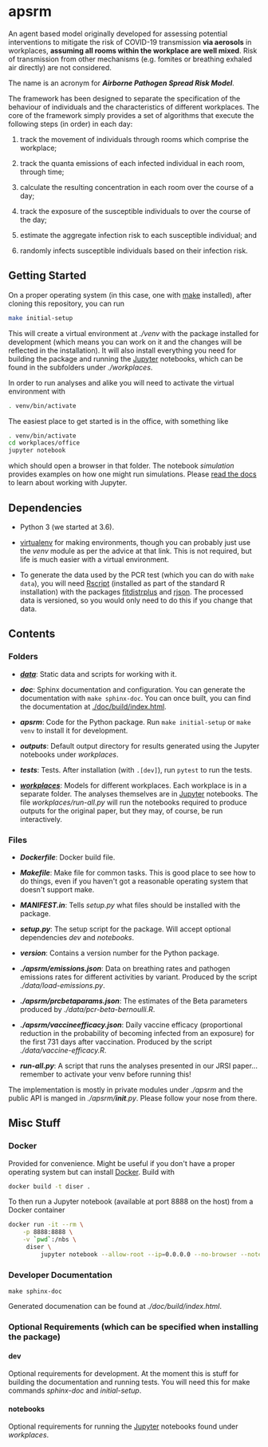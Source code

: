 # apsrm

An agent based model originally developed for assessing potential interventions to mitigate the risk
of COVID-19 transmission **via aerosols** in workplaces, **assuming all rooms within the workplace
are well mixed**. Risk of transmission from other mechanisms (e.g. fomites or breathing exhaled air
directly) are not considered.

The name is an acronym for ***Airborne Pathogen Spread Risk Model***.

The framework has been designed to separate the specification of the behaviour of individuals and
the characteristics of different workplaces. The core of the framework simply provides a set of
algorithms that execute the following steps (in order) in each day:

1. track the movement of individuals through rooms which comprise the workplace;

1. track the quanta emissions of each infected individual in each room, through time;

1. calculate the resulting concentration in each room over the course of a day;

1. track the exposure of the susceptible individuals to over the course of the day;

1. estimate the aggregate infection risk to each susceptible individual; and

1. randomly infects susceptible individuals based on their infection risk.




## Getting Started

On a proper operating system (in this case, one with [make](https://www.gnu.org/software/make/)
installed), after cloning this repository, you can run

```bash
make initial-setup
```

This will create a virtual environment at *./venv* with the package installed for development (which
means you can work on it and the changes will be reflected in the installation). It will also
install everything you need for building the package and running the [Jupyter](https://jupyter.org/)
notebooks, which can be found in the subfolders under *./workplaces*.

In order to run analyses and alike you will need to activate the virtual environment with

```bash
. venv/bin/activate
```

The easiest place to get started is in the office, with something like

```bash
. venv/bin/activate
cd workplaces/office
jupyter notebook
```

which should open a browser in that folder. The notebook *simulation* provides examples on how one
might run simulations. Please [read the docs](https://jupyter-notebook.readthedocs.io/en/stable/) to
learn about working with Jupyter.




## Dependencies

- Python 3 (we started at 3.6).

- [virtualenv](https://virtualenv.pypa.io/en/latest/) for making environments, though you can
  probably just use the *venv* module as per the advice at that link. This is not required, but life
  is much easier with a virtual environment.

- To generate the data used by the PCR test (which you can do with `make data`), you will need
  [Rscript](https://www.rdocumentation.org/packages/utils/versions/3.6.2/topics/Rscript) (installed
  as part of the standard R installation) with the packages
  [fitdistrplus](https://cran.r-project.org/package=fitdistrplus) and
  [rjson](https://CRAN.R-project.org/package=rjson). The processed data is versioned, so you would
  only need to do this if you change that data.




## Contents



### Folders

- ***[data](./data/README.md)***: Static data and scripts for working with it.

- ***doc***: Sphinx documentation and configuration. You can generate the documentation with `make
  sphinx-doc`. You can once built, you can find the documentation at
  [./doc/build/index.html](./doc/build/index.html).

- ***apsrm***: Code for the Python package. Run `make initial-setup` or `make venv` to install it
  for development.

- ***outputs***: Default output directory for results generated using the Jupyter notebooks under
  *workplaces*.

- ***tests***: Tests. After installation (with `.[dev]`), run `pytest` to run the tests.

- ***[workplaces](./workplaces/README.md)***: Models for different workplaces. Each workplace is in
  a separate folder. The analyses themselves are in [Jupyter](https://jupyter.org) notebooks. The
  file *workplaces/run-all.py* will run the notebooks required to produce outputs for the original
  paper, but they may, of course, be run interactively.



### Files

- ***Dockerfile***: Docker build file.

- ***Makefile***: Make file for common tasks. This is good place to see how to do things, even if
  you haven't got a reasonable operating system that doesn't support make.

- ***MANIFEST.in***: Tells *setup.py* what files should be installed with the package.

- ***setup.py***: The setup script for the package. Will accept optional dependencies
  *dev* and *notebooks*.

- ***version***: Contains a version number for the Python package.

- ***./apsrm/emissions.json***: Data on breathing rates and pathogen emissions rates for
  different activities by variant. Produced by the script *./data/load-emissions.py*.

- ***./apsrm/prcbetaparams.json***: The estimates of the Beta parameters produced by
  *./data/pcr-beta-bernoulli.R*.

- ***./apsrm/vaccineefficacy.json***: Daily vaccine efficacy (proportional reduction in the
  probability of becoming infected from an exposure) for the first 731 days after vaccination.
  Produced by the script *./data/vaccine-efficacy.R*.

- ***run-all.py***: A script that runs the analyses presented in our JRSI paper... remember to
  activate your venv before running this!

The implementation is mostly in private modules under *./apsrm* and the public API is manged in
*./apsrm/__init__.py*. Please follow your nose from there.




## Misc Stuff



### Docker

Provided for convenience. Might be useful if you don't have a proper operating system but can
install [Docker](https://www.docker.com/).  Build with

```bash
docker build -t diser .
```

To then run a Jupyter notebook (available at port 8888 on the host) from a Docker container

```bash
docker run -it --rm \
    -p 8888:8888 \
    -v `pwd`:/nbs \
     diser \
         jupyter notebook --allow-root --ip=0.0.0.0 --no-browser --notebook-dir=/nbs
```



### Developer Documentation

```make sphinx-doc```

Generated documenation can be found at *./doc/build/index.html*.



### Optional Requirements (which can be specified when installing the package)

#### dev

Optional requirements for development. At the moment this is stuff for building the documentation
and running tests. You will need this for make commands *sphinx-doc* and *initial-setup*.


#### notebooks

Optional requirements for running the [Jupyter](https://jupyter.org/) notebooks found under
*workplaces*.
